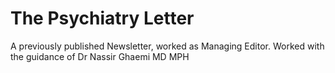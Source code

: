# The Psychiatry Letter
A previously published Newsletter, worked as Managing Editor. Worked with the guidance of Dr Nassir Ghaemi MD MPH

